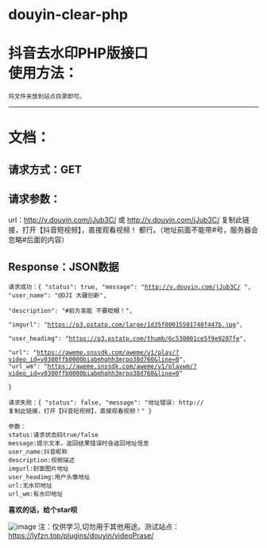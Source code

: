 # douyin-clear-php
抖音去水印PHP版接口  
使用方法：  
==
    将文件夹放到站点目录即可。  
 ********
 文档： 
 ==
  请求方式：GET  
  --
  请求参数：  
  --
  url：http://v.douyin.com/jJub3C/ 或 http://v.douyin.com/jJub3C/ 复制此链接，打开【抖音短视频】，直接观看视频！
都行。（地址前面不能带\#号，服务器会忽略\#后面的内容）  

  Response：JSON数据  
  --
<code>请求成功：{
"status": true,
"message": "http://v.douyin.com/jJub3C/ ",
"user_name": "@DJI 大疆创新",   
"description": "#前方高能 不要眨眼！",  
"imgurl": "https://p3.pstatp.com/large/1d35f00015501740f447b.jpg",  
"user_headimg": "https://p3.pstatp.com/thumb/6c530001ce5f9e9207fe",  
"url": "https://aweme.snssdk.com/aweme/v1/play/?video_id=v0300ffb0000biabmhqhh3mrpo38d760&line=0", 
"url_wm": "https://aweme.snssdk.com/aweme/v1/playwm/?video_id=v0300ffb0000biabmhqhh3mrpo38d760&line=0"  
      }</code>  
      
<code>请求失败：{
	"status": false,
	"message": "地址错误: http:// 复制此链接，打开【抖音短视频】，直接观看视频！"
}</code>  

    参数：
    status:请求状态码true/false  
    message:提示文本，返回结果错误时会返回地址信息  
    user_name:抖音昵称  
    description:视频描述  
    imgurl:封面图片地址  
    user_headimg:用户头像地址  
    url:无水印地址  
    url_wm:有水印地址  

**喜欢的话，给个star呗**

![image](https://github.com/zbfzn/douyin-clear-php/blob/master/douyin/douyin-no-wm.png) 
<font>注：仅供学习,切勿用于其他用途。</font>测试站点：https://lyfzn.top/plugins/douyin/videoPrase/
